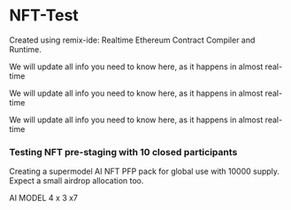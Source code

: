 # NFT-Test

Created using remix-ide: Realtime Ethereum Contract Compiler and Runtime.

We will update all info you need to know here, as it happens in almost real-time

We will update all info you need to know here, as it happens in almost real-time

We will update all info you need to know here, as it happens in almost real-time

### Testing NFT pre-staging with 10 closed participants 

Creating a supermodel AI NFT PFP pack for global use with 10000 supply. Expect a small airdrop allocation too. 

AI MODEL 4 x 3 x7 
